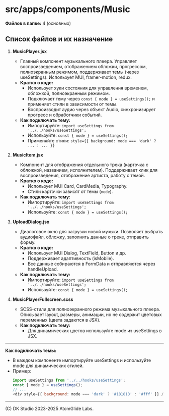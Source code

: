 # src/apps/components/Music

**Файлов в папке:** 4 (основных)

## Список файлов и их назначение

1. **MusicPlayer.jsx**
   - Главный компонент музыкального плеера. Управляет воспроизведением, отображением обложки, прогрессом, полноэкранным режимом, поддерживает темы (через useSettings). Использует MUI, framer-motion, redux.
   - **Кратко о коде:**
     - Использует хуки состояния для управления временем, обложкой, полноэкранным режимом.
     - Подключает тему через `const { mode } = useSettings();` и применяет стили в зависимости от темы.
     - Воспроизводит аудио через объект Audio, синхронизирует прогресс и обработчики событий.
   - **Как подключать тему:**
     - Импортируйте: `import useSettings from '../../hooks/useSettings';`
     - Используйте: `const { mode } = useSettings();`
     - Применяйте стили: `style={{ background: mode === 'dark' ? ... : ... }}`

2. **MusicItem.jsx**
   - Компонент для отображения отдельного трека (карточка с обложкой, названием, исполнителем). Поддерживает клик для воспроизведения, отображение артиста, работу с темой.
   - **Кратко о коде:**
     - Использует MUI Card, CardMedia, Typography.
     - Стили карточки зависят от темы (`mode`).
   - **Как подключать тему:**
     - Импортируйте: `import useSettings from '../../hooks/useSettings';`
     - Используйте: `const { mode } = useSettings();`

3. **UploadDialog.jsx**
   - Диалоговое окно для загрузки новой музыки. Позволяет выбрать аудиофайл, обложку, заполнить данные о треке, отправить форму.
   - **Кратко о коде:**
     - Использует MUI Dialog, TextField, Button и др.
     - Поддерживает адаптивность (isMobile).
     - Все данные собираются в FormData и отправляются через handleUpload.
   - **Как подключать тему:**
     - Импортируйте: `import useSettings from '../../hooks/useSettings';`
     - Используйте: `const { mode } = useSettings();`

4. **MusicPlayerFullscreen.scss**
   - SCSS-стили для полноэкранного режима музыкального плеера. Описывает layout, размеры, анимации, но не содержит цветовых переменных (цвета задаются в JSX).
   - **Как подключать тему:**
     - Для динамических цветов используйте mode из useSettings в JSX.

---

**Как подключать темы:**
- В каждом компоненте импортируйте useSettings и используйте mode для динамических стилей.
- Пример:
  ```js
  import useSettings from '../../hooks/useSettings';
  const { mode } = useSettings();
  // ...
  <div style={{ background: mode === 'dark' ? '#181818' : '#fff' }} />
  ```

---

(C) DK Studio 2023-2025  AtomGlide Labs. 